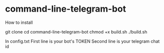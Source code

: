 # command-line-telegram-bot

How to install

git clone <this repo>
cd command-line-telegram-bot
chmod +x build.sh
./build.sh

In config.txt
First line is your bot's TOKEN
Second line is your telegram chat id